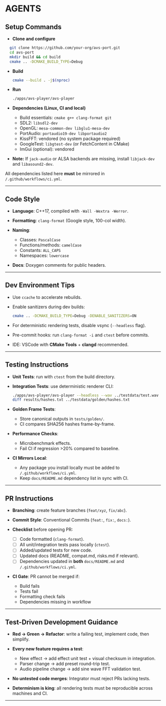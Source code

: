 # AGENTS

## Setup Commands
- **Clone and configure**
```bash
  git clone https://github.com/your-org/avs-port.git
  cd avs-port
  mkdir build && cd build
  cmake .. -DCMAKE_BUILD_TYPE=Debug
```

* **Build**

  ```bash
  cmake --build . -j$(nproc)
  ```
* **Run**

  ```bash
  ./apps/avs-player/avs-player
  ```
* **Dependencies (Linux, CI and local)**

  * Build essentials: `cmake g++ clang-format git`
  * SDL2: `libsdl2-dev`
  * OpenGL: `mesa-common-dev libglu1-mesa-dev`
  * PortAudio: `portaudio19-dev libportaudio2`
  * KissFFT: vendored (no system package required)
  * GoogleTest: `libgtest-dev` (or FetchContent in CMake)
  * ImGui (optional): vendored
* **Note:** If `jack-audio` or ALSA backends are missing, install `libjack-dev` and `libasound2-dev`.

All dependencies listed here **must** be mirrored in `/.github/workflows/ci.yml`.

---

## Code Style

* **Language**: C++17, compiled with `-Wall -Wextra -Werror`.
* **Formatting**: `clang-format` (Google style, 100-col width).
* **Naming**:

  * Classes: `PascalCase`
  * Functions/methods: `camelCase`
  * Constants: `ALL_CAPS`
  * Namespaces: `lowercase`
* **Docs**: Doxygen comments for public headers.

---

## Dev Environment Tips

* Use `ccache` to accelerate rebuilds.
* Enable sanitizers during dev builds:

  ```bash
  cmake .. -DCMAKE_BUILD_TYPE=Debug -DENABLE_SANITIZERS=ON
  ```
* For deterministic rendering tests, disable vsync (`--headless` flag).
* Pre-commit hooks: run `clang-format -i` and `ctest` before commits.
* IDE: VSCode with **CMake Tools** + **clangd** recommended.

---

## Testing Instructions

* **Unit Tests**: run with `ctest` from the build directory.
* **Integration Tests**: use deterministic renderer CLI:

  ```bash
  ./apps/avs-player/avs-player --headless --wav ../testdata/test.wav --preset ../testdata/simple.avs --frames 120
  diff results/hashes.txt ../testdata/golden/hashes.txt
  ```
* **Golden Frame Tests**:

  * Store canonical outputs in `tests/golden/`.
  * CI compares SHA256 hashes frame-by-frame.
* **Performance Checks**:

  * Microbenchmark effects.
  * Fail CI if regression >20% compared to baseline.
* **CI Mirrors Local**:

  * Any package you install locally must be added to `/.github/workflows/ci.yml`.
  * Keep `docs/README.md` dependency list in sync with CI.

---

## PR Instructions

* **Branching**: create feature branches (`feat/xyz`, `fix/abc`).
* **Commit Style**: Conventional Commits (`feat:`, `fix:`, `docs:`).
* **Checklist** before opening PR:

  * [ ] Code formatted (`clang-format`).
  * [ ] All unit/integration tests pass locally (`ctest`).
  * [ ] Added/updated tests for new code.
  * [ ] Updated docs (README, compat.md, risks.md if relevant).
  * [ ] Dependencies updated in **both** `docs/README.md` and `/.github/workflows/ci.yml`.
* **CI Gate**: PR cannot be merged if:

  * Build fails
  * Tests fail
  * Formatting check fails
  * Dependencies missing in workflow

---

## Test-Driven Development Guidance

* **Red → Green → Refactor**: write a failing test, implement code, then simplify.
* **Every new feature requires a test**:

  * New effect → add effect unit test + visual checksum in integration.
  * Parser change → add preset round-trip test.
  * Audio pipeline change → add sine wave FFT validation test.
* **No untested code merges**: Integrator must reject PRs lacking tests.
* **Determinism is king**: all rendering tests must be reproducible across machines and CI.

---


